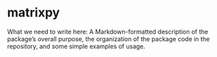 # matrixpy

What we need to write here: A Markdown-formatted description of the package’s overall purpose, the organization of the package code in the repository, and some simple examples of usage.

